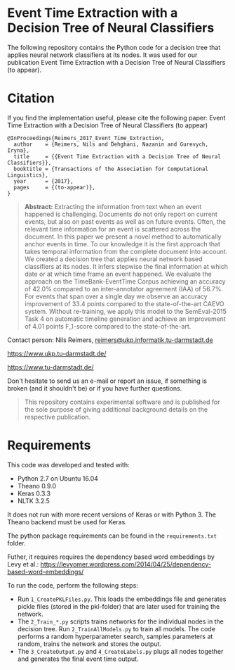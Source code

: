 # Event Time Extraction with a Decision Tree of Neural Classifiers
The following repository contains the Python code for a decision tree that applies neural network classifiers at its nodes. It was used for our publication Event Time Extraction with a Decision Tree of Neural Classifiers (to appear).


# Citation
If you find the implementation useful, please cite the following paper: Event Time Extraction with a Decision Tree of Neural Classifiers (to appear)

```
@InProceedings{Reimers_2017_Event_Time_Extraction,
  author    = {Reimers, Nils and Dehghani, Nazanin and Gurevych, Iryna},
  title     = {{Event Time Extraction with a Decision Tree of Neural Classifiers}},
  booktitle = {Transactions of the Association for Computational Linguistics},
  year      = {2017},
  pages     = {(to-appear)},
}
``` 

> **Abstract:** Extracting the information from text when an event happened is challenging. Documents do not only report on current events, but also on past events as well as on future events. Often, the relevant time information for an event is scattered across the document. In this paper we present a novel method to automatically anchor events in time. To our knowledge it is the first approach that takes temporal information from the complete document into account. We created a decision tree that applies neural network based classifiers at its nodes. It infers stepwise the final information at which date or at which time frame an event happened. We evaluate the approach on the TimeBank-EventTime Corpus achieving an accuracy of 42.0% compared to an inter-annotator agreement (IAA) of 56.7%. For events that span over a single day we observe an accuracy improvement of 33.4 points compared to the state-of-the-art CAEVO system. Without re-training, we apply this model to the SemEval-2015 Task 4 on automatic timeline generation and achieve an improvement of 4.01 points F_1-score compared to the state-of-the-art.


Contact person: Nils Reimers, reimers@ukp.informatik.tu-darmstadt.de

https://www.ukp.tu-darmstadt.de/

https://www.tu-darmstadt.de/


Don't hesitate to send us an e-mail or report an issue, if something is broken (and it shouldn't be) or if you have further questions.

> This repository contains experimental software and is published for the sole purpose of giving additional background details on the respective publication. 


# Requirements

This code was developed and tested with:
- Python 2.7 on Ubuntu 16.04
- Theano 0.9.0
- Keras 0.3.3
- NLTK 3.2.5

It does not run with more recent versions of Keras or with Python 3. The Theano backend must be used for Keras.

The python package requirements can be found in the `requirements.txt` folder.

Futher, it requires requires the dependency based word embeddings by Levy et al.: https://levyomer.wordpress.com/2014/04/25/dependency-based-word-embeddings/

To run the code, perform the following steps:
* Run `1_CreatePKLFiles.py`. This loads the embeddings file and generates pickle files (stored in the pkl-folder) that are later used for training the network.
* The `2_Train_*.py` scripts trains networks for the individual nodes in the decision tree. Run `2_TrainAllModels.py` to train all models. The code performs a random hyperparameter search, samples parameters at random, trains the network and stores the output.
* The `3_CreateOutput.py` and `4_CreateLabels.py` plugs all nodes together and generates the final event time output.

 

